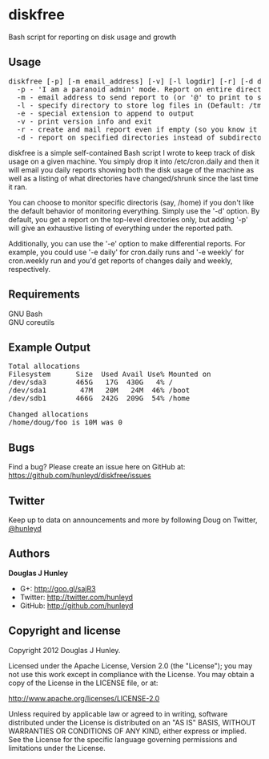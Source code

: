 diskfree
========

Bash script for reporting on disk usage and growth

Usage
-----
<pre>
diskfree [-p] [-m email_address] [-v] [-l logdir] [-r] [-d dirs]
  -p - 'I am a paranoid admin' mode. Report on entire directory tree
  -m - email address to send report to (or '@' to print to stdout)
  -l - specify directory to store log files in (Default: /tmp)
  -e - special extension to append to output
  -v - print version info and exit
  -r - create and mail report even if empty (so you know it ran)
  -d - report on specified directories instead of subdirectories of /
</pre>

  diskfree is a simple self-contained Bash script I wrote to keep track of disk usage
  on a given machine. You simply drop it into /etc/cron.daily and then it will email
  you daily reports showing both the disk usage of the machine as well as a listing
  of what directories have changed/shrunk since the last time it ran.

  You can choose to monitor specific directoris (say, /home) if you don't like the
  default behavior of monitoring everything. Simply use the '-d' option. By default,
  you get a report on the top-level directories only, but adding '-p' will give an
  exhaustive listing of everything under the reported path.

  Additionally, you can use the '-e' option to make differential reports. For example,
  you could use '-e daily' for cron.daily runs and '-e weekly' for cron.weekly run and
  you'd get reports of changes daily and weekly, respectively.

Requirements
------------
GNU Bash
<br>GNU coreutils

Example Output
--------------
<pre>
Total allocations
Filesystem      Size  Used Avail Use% Mounted on
/dev/sda3       465G   17G  430G   4% /
/dev/sda1        47M   20M   24M  46% /boot
/dev/sdb1       466G  242G  209G  54% /home

Changed allocations
/home/doug/foo is 10M was 0
</pre>

Bugs
----
Find a bug? Please create an issue here on GitHub at:
https://github.com/hunleyd/diskfree/issues

Twitter
-------
Keep up to data on announcements and more by following Doug on Twitter, <a href="http://twitter.com/hunleyd">@hunleyd</a>

Authors
-------
**Douglas J Hunley**
+ G+: http://goo.gl/sajR3
+ Twitter: http://twitter.com/hunleyd
+ GitHub: http://github.com/hunleyd

Copyright and license
---------------------
Copyright 2012 Douglas J Hunley.

Licensed under the Apache License, Version 2.0 (the "License"); you may not use this work
except in compliance with the License. You may obtain a copy of the License in the
LICENSE file, or at:

http://www.apache.org/licenses/LICENSE-2.0

Unless required by applicable law or agreed to in writing, software distributed under the
License is distributed on an "AS IS" BASIS, WITHOUT WARRANTIES OR CONDITIONS OF ANY KIND,
either express or implied. See the License for the specific language governing
permissions and limitations under the License.
